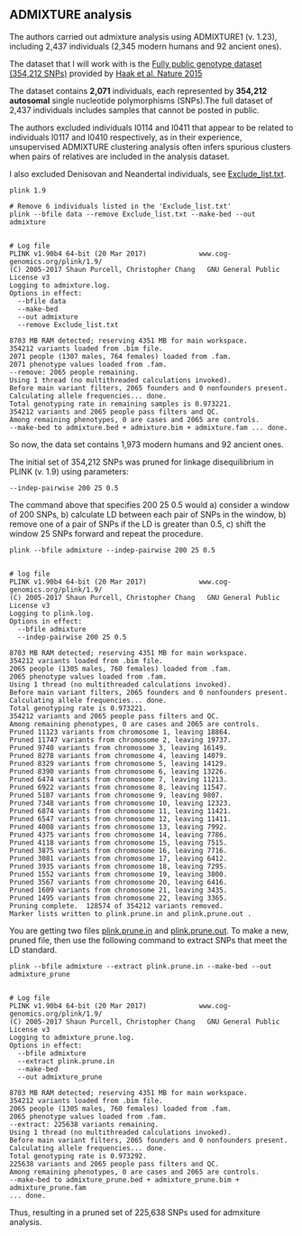 ## ADMIXTURE analysis

The authors carried out admixture analysis using ADMIXTURE1 (v. 1.23), including 2,437 individuals (2,345 modern humans and 92 ancient ones).

The dataset that I will work with is the [Fully public genotype dataset (354,212 SNPs)](https://reich.hms.harvard.edu/datasets) provided by [Haak et al. Nature 2015](https://www.nature.com/articles/nature14317)

The dataset contains **2,071** individuals, each represented by **354,212 autosomal** single nucleotide polymorphisms (SNPs).The full dataset of 2,437 individuals includes samples that cannot be posted in public.

The authors excluded individuals I0114 and I0411 that appear to be related to individuals I0117 and I0410 respectively, as in their experience, unsupervised ADMIXTURE clustering analysis often infers spurious clusters when pairs of relatives are included in the analysis dataset. 

I also excluded Denisovan and Neandertal individuals, see [Exclude_list.txt](Exclude_list.txt).

```
plink 1.9
```

```
# Remove 6 individuals listed in the 'Exclude_list.txt'
plink --bfile data --remove Exclude_list.txt --make-bed --out admixture


# Log file
PLINK v1.90b4 64-bit (20 Mar 2017)             www.cog-genomics.org/plink/1.9/
(C) 2005-2017 Shaun Purcell, Christopher Chang   GNU General Public License v3
Logging to admixture.log.
Options in effect:
  --bfile data
  --make-bed
  --out admixture
  --remove Exclude_list.txt

8703 MB RAM detected; reserving 4351 MB for main workspace.
354212 variants loaded from .bim file.
2071 people (1307 males, 764 females) loaded from .fam.
2071 phenotype values loaded from .fam.
--remove: 2065 people remaining.
Using 1 thread (no multithreaded calculations invoked).
Before main variant filters, 2065 founders and 0 nonfounders present.
Calculating allele frequencies... done.
Total genotyping rate in remaining samples is 0.973221.
354212 variants and 2065 people pass filters and QC.
Among remaining phenotypes, 0 are cases and 2065 are controls.
--make-bed to admixture.bed + admixture.bim + admixture.fam ... done.
```

So now, the data set contains 1,973 modern humans and 92 ancient ones.



The initial set of 354,212 SNPs was pruned for linkage disequilibrium in PLINK (v. 1.9) using parameters: 

```--indep-pairwise 200 25 0.5```

The command above that specifies 200 25 0.5 would a) consider a window of 200 SNPs, b) calculate LD between each pair of SNPs in the window, b) remove one of a pair of SNPs if the LD is greater than 0.5, c) shift the window 25 SNPs forward and repeat the procedure.

```
plink --bfile admixture --indep-pairwise 200 25 0.5 


# log file
PLINK v1.90b4 64-bit (20 Mar 2017)             www.cog-genomics.org/plink/1.9/
(C) 2005-2017 Shaun Purcell, Christopher Chang   GNU General Public License v3
Logging to plink.log.
Options in effect:
  --bfile admixture
  --indep-pairwise 200 25 0.5

8703 MB RAM detected; reserving 4351 MB for main workspace.
354212 variants loaded from .bim file.
2065 people (1305 males, 760 females) loaded from .fam.
2065 phenotype values loaded from .fam.
Using 1 thread (no multithreaded calculations invoked).
Before main variant filters, 2065 founders and 0 nonfounders present.
Calculating allele frequencies... done.
Total genotyping rate is 0.973221.
354212 variants and 2065 people pass filters and QC.
Among remaining phenotypes, 0 are cases and 2065 are controls.
Pruned 11123 variants from chromosome 1, leaving 18864.
Pruned 11747 variants from chromosome 2, leaving 19737.
Pruned 9740 variants from chromosome 3, leaving 16149.
Pruned 8278 variants from chromosome 4, leaving 14079.
Pruned 8329 variants from chromosome 5, leaving 14129.
Pruned 8390 variants from chromosome 6, leaving 13226.
Pruned 6474 variants from chromosome 7, leaving 11213.
Pruned 6922 variants from chromosome 8, leaving 11547.
Pruned 5187 variants from chromosome 9, leaving 9807.
Pruned 7348 variants from chromosome 10, leaving 12323.
Pruned 6874 variants from chromosome 11, leaving 11421.
Pruned 6547 variants from chromosome 12, leaving 11411.
Pruned 4008 variants from chromosome 13, leaving 7992.
Pruned 4375 variants from chromosome 14, leaving 7786.
Pruned 4118 variants from chromosome 15, leaving 7515.
Pruned 3875 variants from chromosome 16, leaving 7716.
Pruned 3081 variants from chromosome 17, leaving 6412.
Pruned 3935 variants from chromosome 18, leaving 7295.
Pruned 1552 variants from chromosome 19, leaving 3800.
Pruned 3567 variants from chromosome 20, leaving 6416.
Pruned 1609 variants from chromosome 21, leaving 3435.
Pruned 1495 variants from chromosome 22, leaving 3365.
Pruning complete.  128574 of 354212 variants removed.
Marker lists written to plink.prune.in and plink.prune.out .
```

You are getting two files [plink.prune.in](plink.prune.in) and [plink.prune.out](plink.prune.out). To make a new, pruned file, then use the following command to extract SNPs that meet the LD standard.

```
plink --bfile admixture --extract plink.prune.in --make-bed --out admixture_prune


# Log file
PLINK v1.90b4 64-bit (20 Mar 2017)             www.cog-genomics.org/plink/1.9/
(C) 2005-2017 Shaun Purcell, Christopher Chang   GNU General Public License v3
Logging to admixture_prune.log.
Options in effect:
  --bfile admixture
  --extract plink.prune.in
  --make-bed
  --out admixture_prune

8703 MB RAM detected; reserving 4351 MB for main workspace.
354212 variants loaded from .bim file.
2065 people (1305 males, 760 females) loaded from .fam.
2065 phenotype values loaded from .fam.
--extract: 225638 variants remaining.
Using 1 thread (no multithreaded calculations invoked).
Before main variant filters, 2065 founders and 0 nonfounders present.
Calculating allele frequencies... done.
Total genotyping rate is 0.973292.
225638 variants and 2065 people pass filters and QC.
Among remaining phenotypes, 0 are cases and 2065 are controls.
--make-bed to admixture_prune.bed + admixture_prune.bim + admixture_prune.fam
... done.

```

Thus, resulting in a pruned set of 225,638 SNPs used for admxiture analysis. 




